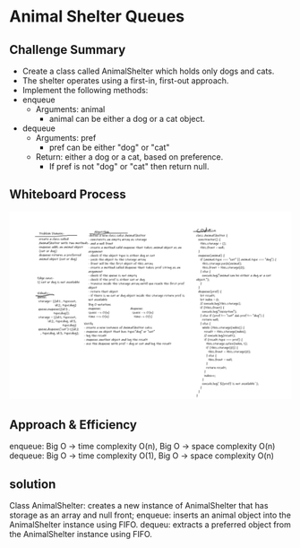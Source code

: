 # Animal Shelter Queues

## Challenge Summary

- Create a class called AnimalShelter which holds only dogs and cats.
- The shelter operates using a first-in, first-out approach.
- Implement the following methods:
- enqueue
  - Arguments: animal
    - animal can be either a dog or a cat object.
- dequeue
  - Arguments: pref
    - pref can be either "dog" or "cat"
  - Return: either a dog or a cat, based on preference.
    - If pref is not "dog" or "cat" then return null.

## Whiteboard Process

![wb proccess](./assets/class12.png)

## Approach & Efficiency

enqueue:
Big O -> time complexity O(n), Big O -> space complexity O(n)
dequeue:
Big O -> time complexity O(1), Big O -> space complexity O(n)

## solution

Class AnimalShelter: creates a new instance of AnimalShelter that has storage as an array and null front;
enqueue: inserts an animal object into the AnimalShelter instance using FIFO.
dequeu: extracts a preferred object from the AnimalShelter instance using FIFO.
